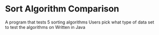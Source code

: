 # Sort Algorithm Comparison
A program that tests 5 sorting algorithms
Users pick what type of data set to test the algorithms on
Written in Java
